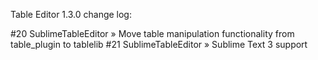 Table Editor 1.3.0 change log:

#20	SublimeTableEditor » Move table manipulation functionality from table_plugin to tablelib
#21 SublimeTableEditor » Sublime Text 3 support
